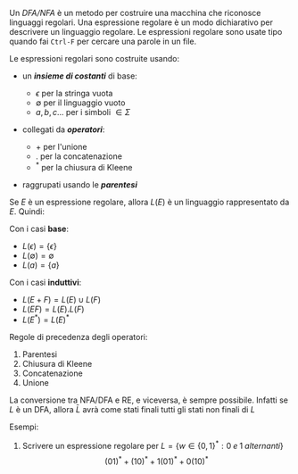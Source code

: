 Un *DFA/NFA* è un metodo per costruire una macchina che riconosce linguaggi regolari. Una espressione regolare è un modo dichiarativo per descrivere un linguaggio regolare. Le espressioni regolare sono usate tipo quando fai `Ctrl-F` per cercare una parole in un file. 


Le espressioni regolari sono costruite usando:
- un ***insieme di costanti*** di base:
	- $\epsilon$ per la stringa vuota
	- $\emptyset$ per il linguaggio vuoto
	- $a,b,c...$ per i simboli $\in \Sigma$ 

- collegati da ***operatori***:
	- $+$ per l'unione
	- $.$ per la concatenazione
	- $^*$ per la chiusura di Kleene
- raggrupati usando le ***parentesi***


Se $E$ è un espressione regolare, allora $L(E)$ è un linguaggio rappresentato da $E$. Quindi:

Con i casi **base**:
- $L(\epsilon)=\{\epsilon\}$ 
- $L(\emptyset)=\emptyset$
- $L(a)=\{a\}$

Con i casi **induttivi**:
- $L(E+F)=L(E) \cup L(F)$ 
- $L(EF)=L(E).L(F)$
- $L(E^*)=L(E)^*$



Regole di precedenza degli operatori:
1. Parentesi
2. Chiusura di Kleene
3. Concatenazione
4. Unione


La conversione tra NFA/DFA e RE, e viceversa, è sempre possibile. Infatti se $L$ è un DFA, allora  $\bar L$ avrà come stati finali tutti gli stati non finali di $L$  

Esempi:
1. Scrivere un espressione regolare per $L=\{w \in \{0,1\}^*:0\;e\;1\;alternanti\}$ 
$$(01)^*+(10)^*+1(01)^*+0(10)^*$$

